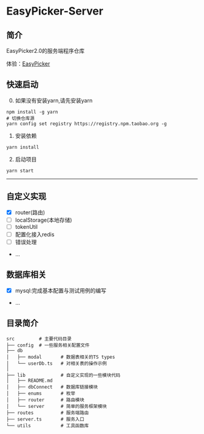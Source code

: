 # EasyPicker-Server

## 简介
EasyPicker2.0的服务端程序仓库

体验：[EasyPicker](https://ep.sugarat.top/)

## 快速启动
0. 如果没有安装yarn,请先安装yarn
```shell
npm install -g yarn
# 切换仓库源
yarn config set registry https://registry.npm.taobao.org -g
```

1. 安装依赖
```git
yarn install
```

2. 启动项目
```shell
yarn start
```
---

## 自定义实现
* [x] router(路由)
* [ ] localStorage(本地存储)
* [ ] tokenUtil
* [ ] 配置化接入redis
* [ ] 错误处理
* ...

## 数据库相关
* [x] mysql:完成基本配置与测试用例的编写
* ...

## 目录简介

```shell
src         # 主要代码目录
├── config  # 一些服务相关配置文件
├── db
│   ├── modal       # 数据表相关的TS types
│   └── userDb.ts   # 对相关表的操作示例
│
├── lib             # 自定义实现的一些模块代码
│   ├── README.md
│   ├── dbConnect   # 数据库链接模块
│   ├── enums       # 枚举
│   ├── router      # 路由模块
│   └── server      # 简单的服务框架模块
├── routes          # 服务端路由
├── server.ts       # 服务入口
└── utils           # 工具函数库
```
